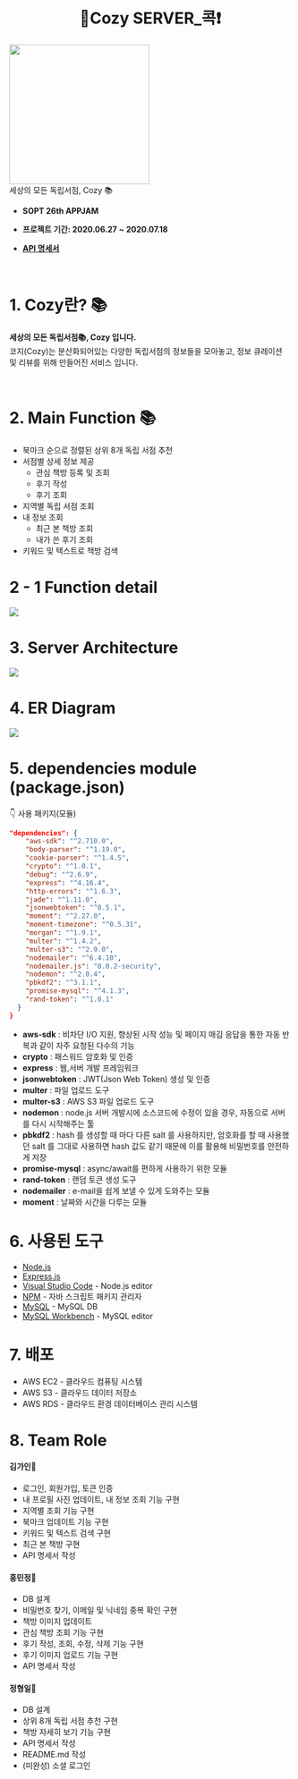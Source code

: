 <h1 align="center"> 📌Cozy SERVER_콕❗ </h1>


<p align="center">
<div align="center" style="display:flex;">
	<img src="./sancheckProject/image/cozy.png" width="250">
</div>
  세상의 모든 독립서점, Cozy 📚
</p>


* <b> SOPT 26th APPJAM
    
* 프로젝트 기간: 2020.06.27 ~ 2020.07.18

* [API 명세서](https://github.com/OurCozy/cozy-server/wiki/)</b>

<br>

# 1. Cozy란? 📚

<b>세상의 모든 독립서점📚, Cozy 입니다.</b>
<br>
코지(Cozy)는 분산화되어있는 다양한 독립서점의 정보들을 모아놓고, 정보 큐레이션 및 리뷰를 위해 만들어진 서비스 입니다.
</br>

<br>

# 2. Main Function 📚

- 북마크 순으로 정렬된 상위 8개 독립 서점 추천
- 서점별 상세 정보 제공
  - 관심 책방 등록 및 조회
  - 후기 작성
  - 후기 조회
- 지역별 독립 서점 조회
- 내 정보 조회
  - 최근 본 책방 조회
  - 내가 쓴 후기 조회
- 키워드 및 텍스트로 책방 검색


# 2 - 1 Function detail

<div align="center" style="display:flex;">
	<img src="https://user-images.githubusercontent.com/43127088/86893684-fae91800-c13c-11ea-886c-c04f72a587ef.PNG">
</div>

# 3. Server Architecture  
<div align="center" style="display:flex;">
	<img src="./sancheckProject/image/architecture.png">
</div>


# 4. ER Diagram  

<div align="center" style="display:flex;">
	<img src="./sancheckProject/image/erd.png">
</div>

# 5. dependencies module (package.json)

👇 사용 패키지(모듈)

```json
"dependencies": {
    "aws-sdk": "^2.710.0",
    "body-parser": "^1.19.0",
    "cookie-parser": "^1.4.5",
    "crypto": "^1.0.1",
    "debug": "^2.6.9",
    "express": "^4.16.4",
    "http-errors": "^1.6.3",
    "jade": "^1.11.0",
    "jsonwebtoken": "^8.5.1",
    "moment": "^2.27.0",
    "moment-timezone": "^0.5.31",
    "morgan": "^1.9.1",
    "multer": "^1.4.2",
    "multer-s3": "^2.9.0",
    "nodemailer": "^6.4.10",
    "nodemailer.js": "0.0.2-security",
    "nodemon": "^2.0.4",
    "pbkdf2": "^3.1.1",
    "promise-mysql": "^4.1.3",
    "rand-token": "^1.0.1"
  }
}

```
- **aws-sdk** : 비차단 I/O 지원, 향상된 시작 성능 및 페이지 매김 응답을 통한 자동 반복과 같이 자주 요청된 다수의 기능
- **crypto** : 패스워드 암호화 및 인증 
- **express** : 웹,서버 개발 프레임워크
- **jsonwebtoken** : JWT(Json Web Token) 생성 및 인증 
- **multer** : 파일 업로드 도구
- **multer-s3** : AWS S3 파일 업로드 도구
- **nodemon** : node.js 서버 개발시에 소스코드에 수정이 있을 경우, 자동으로 서버를 다시 시작해주는 툴
- **pbkdf2** : hash 를 생성할 때 마다 다른 salt 를 사용하지만, 암호화를 할 때 사용했던 salt 를 그대로 사용하면 hash 값도 같기 때문에 이를 활용해 비밀번호를 안전하게 저장
- **promise-mysql** : async/await를 편하게 사용하기 위한 모듈
- **rand-token** : 랜덤 토큰 생성 도구
- **nodemailer** : e-mail을 쉽게 보낼 수 있게 도와주는 모듈
- **moment** : 날짜와 시간을 다루는 모듈
# 6. 사용된 도구

* [Node.js](https://nodejs.org/ko/)
* [Express.js](http://expressjs.com/ko/) 
* [Visual Studio Code](https://code.visualstudio.com/) - Node.js editor
* [NPM](https://rometools.github.io/rome/) - 자바 스크립트 패키지 관리자
* [MySQL](https://www.mysql.com/) - MySQL DB
* [MySQL Workbench](https://www.mysql.com/products/workbench/) - MySQL editor


# 7. 배포

* AWS EC2 - 클라우드 컴퓨팅 시스템
* AWS S3 - 클라우드 데이터 저장소
* AWS RDS - 클라우드 환경 데이터베이스 관리 시스템

# 8. Team Role

####  김가인📕

- 로그인, 회원가입, 토큰 인증
- 내 프로필 사진 업데이트, 내 정보 조회 기능 구현
- 지역별 조회 기능 구현
- 북마크 업데이트 기능 구현
- 키워드 및 텍스트 검색 구현
- 최근 본 책방 구현
- API 명세서 작성 

####  홍민정📗

- DB 설계
- 비밀번호 찾기, 이메일 및 닉네임 중복 확인 구현
- 책방 이미지 업데이트
- 관심 책방 조회 기능 구현
- 후기 작성, 조회, 수정, 삭제 기능 구현
- 후기 이미지 업로드 기능 구현
- API 명세서 작성

####  정형일📘

- DB 설계
- 상위 8개 독립 서점 추천 구현
- 책방 자세히 보기 기능 구현
- API 명세서 작성
- README.md 작성
- (미완성) 소셜 로그인